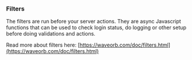 ### Filters

The filters are run before your server actions. They are async Javascript functions that can be used to check login status, do logging or other setup before doing validations and actions.

Read more about filters here:
[https://waveorb.com/doc/filters.html](https://waveorb.com/doc/filters.html)
